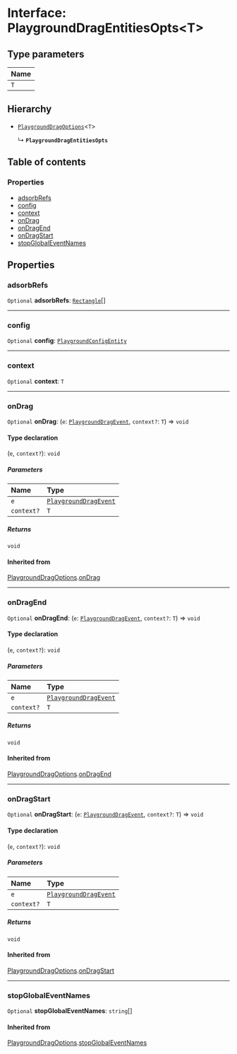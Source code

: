# Interface: PlaygroundDragEntitiesOpts\<T>

## Type parameters

| Name |
| :------ |
| `T` |

## Hierarchy

* [`PlaygroundDragOptions`](/auto-docs/editor/interfaces/PlaygroundDragOptions.md)<`T`>

  ↳ **`PlaygroundDragEntitiesOpts`**

## Table of contents

### Properties

* [adsorbRefs](/auto-docs/editor/interfaces/PlaygroundDragEntitiesOpts.md#adsorbrefs)
* [config](/auto-docs/editor/interfaces/PlaygroundDragEntitiesOpts.md#config)
* [context](/auto-docs/editor/interfaces/PlaygroundDragEntitiesOpts.md#context)
* [onDrag](/auto-docs/editor/interfaces/PlaygroundDragEntitiesOpts.md#ondrag)
* [onDragEnd](/auto-docs/editor/interfaces/PlaygroundDragEntitiesOpts.md#ondragend)
* [onDragStart](/auto-docs/editor/interfaces/PlaygroundDragEntitiesOpts.md#ondragstart)
* [stopGlobalEventNames](/auto-docs/editor/interfaces/PlaygroundDragEntitiesOpts.md#stopglobaleventnames)

## Properties

### adsorbRefs

`Optional` **adsorbRefs**: [`Rectangle`](/auto-docs/editor/classes/Rectangle-1.md)\[]

***

### config

`Optional` **config**: [`PlaygroundConfigEntity`](/auto-docs/editor/classes/PlaygroundConfigEntity.md)

***

### context

`Optional` **context**: `T`

***

### onDrag

`Optional` **onDrag**: (`e`: [`PlaygroundDragEvent`](/auto-docs/editor/interfaces/PlaygroundDragEvent.md), `context?`: `T`) => `void`

#### Type declaration

(`e`, `context?`): `void`

##### Parameters

| Name | Type |
| :------ | :------ |
| `e` | [`PlaygroundDragEvent`](/auto-docs/editor/interfaces/PlaygroundDragEvent.md) |
| `context?` | `T` |

##### Returns

`void`

#### Inherited from

[PlaygroundDragOptions](/auto-docs/editor/interfaces/PlaygroundDragOptions.md).[onDrag](/auto-docs/editor/interfaces/PlaygroundDragOptions.md#ondrag)

***

### onDragEnd

`Optional` **onDragEnd**: (`e`: [`PlaygroundDragEvent`](/auto-docs/editor/interfaces/PlaygroundDragEvent.md), `context?`: `T`) => `void`

#### Type declaration

(`e`, `context?`): `void`

##### Parameters

| Name | Type |
| :------ | :------ |
| `e` | [`PlaygroundDragEvent`](/auto-docs/editor/interfaces/PlaygroundDragEvent.md) |
| `context?` | `T` |

##### Returns

`void`

#### Inherited from

[PlaygroundDragOptions](/auto-docs/editor/interfaces/PlaygroundDragOptions.md).[onDragEnd](/auto-docs/editor/interfaces/PlaygroundDragOptions.md#ondragend)

***

### onDragStart

`Optional` **onDragStart**: (`e`: [`PlaygroundDragEvent`](/auto-docs/editor/interfaces/PlaygroundDragEvent.md), `context?`: `T`) => `void`

#### Type declaration

(`e`, `context?`): `void`

##### Parameters

| Name | Type |
| :------ | :------ |
| `e` | [`PlaygroundDragEvent`](/auto-docs/editor/interfaces/PlaygroundDragEvent.md) |
| `context?` | `T` |

##### Returns

`void`

#### Inherited from

[PlaygroundDragOptions](/auto-docs/editor/interfaces/PlaygroundDragOptions.md).[onDragStart](/auto-docs/editor/interfaces/PlaygroundDragOptions.md#ondragstart)

***

### stopGlobalEventNames

`Optional` **stopGlobalEventNames**: `string`\[]

#### Inherited from

[PlaygroundDragOptions](/auto-docs/editor/interfaces/PlaygroundDragOptions.md).[stopGlobalEventNames](/auto-docs/editor/interfaces/PlaygroundDragOptions.md#stopglobaleventnames)
